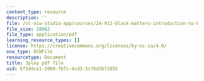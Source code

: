 ```yaml
---
content_type: resource
description: ''
file: /ol-ocw-studio-app/courses/24-912-black-matters-introduction-to-black-studies-spring-2017/6f5ddce13909f6fc4cd35c76d3b72855_UmbsTnQ39a4.pdf
file_size: 28962
file_type: application/pdf
learning_resource_types: []
license: https://creativecommons.org/licenses/by-nc-sa/4.0/
ocw_type: OCWFile
resourcetype: Document
title: 3play pdf file
uid: 6f5ddce1-3909-f6fc-4cd3-5c76d3b72855
---
```

